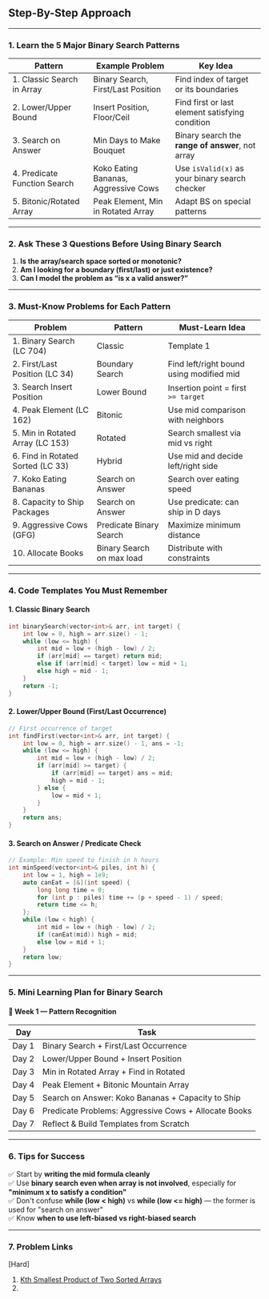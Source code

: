 ## Step-By-Step Approach
---

### 1. **Learn the 5 Major Binary Search Patterns**

|Pattern|Example Problem|Key Idea|
|---|---|---|
|1. Classic Search in Array|Binary Search, First/Last Position|Find index of target or its boundaries|
|2. Lower/Upper Bound|Insert Position, Floor/Ceil|Find first or last element satisfying condition|
|3. Search on Answer|Min Days to Make Bouquet|Binary search the **range of answer**, not array|
|4. Predicate Function Search|Koko Eating Bananas, Aggressive Cows|Use `isValid(x)` as your binary search checker|
|5. Bitonic/Rotated Array|Peak Element, Min in Rotated Array|Adapt BS on special patterns|

---

### 2. **Ask These 3 Questions Before Using Binary Search**

1. **Is the array/search space sorted or monotonic?**
2. **Am I looking for a boundary (first/last) or just existence?**
3. **Can I model the problem as “is x a valid answer?”**

---

### 3. **Must-Know Problems for Each Pattern**

|Problem|Pattern|Must-Learn Idea|
|---|---|---|
|1. Binary Search (LC 704)|Classic|Template 1|
|2. First/Last Position (LC 34)|Boundary Search|Find left/right bound using modified mid|
|3. Search Insert Position|Lower Bound|Insertion point = first `>= target`|
|4. Peak Element (LC 162)|Bitonic|Use mid comparison with neighbors|
|5. Min in Rotated Array (LC 153)|Rotated|Search smallest via mid vs right|
|6. Find in Rotated Sorted (LC 33)|Hybrid|Use mid and decide left/right side|
|7. Koko Eating Bananas|Search on Answer|Search over eating speed|
|8. Capacity to Ship Packages|Search on Answer|Use predicate: can ship in D days|
|9. Aggressive Cows (GFG)|Predicate Binary Search|Maximize minimum distance|
|10. Allocate Books|Binary Search on max load|Distribute with constraints|

---

### 4. **Code Templates You Must Remember**

#### 1. Classic Binary Search

```cpp
int binarySearch(vector<int>& arr, int target) {
    int low = 0, high = arr.size() - 1;
    while (low <= high) {
        int mid = low + (high - low) / 2;
        if (arr[mid] == target) return mid;
        else if (arr[mid] < target) low = mid + 1;
        else high = mid - 1;
    }
    return -1;
}
```

#### 2. Lower/Upper Bound (First/Last Occurrence)

```cpp
// First occurrence of target
int findFirst(vector<int>& arr, int target) {
    int low = 0, high = arr.size() - 1, ans = -1;
    while (low <= high) {
        int mid = low + (high - low) / 2;
        if (arr[mid] >= target) {
            if (arr[mid] == target) ans = mid;
            high = mid - 1;
        } else {
            low = mid + 1;
        }
    }
    return ans;
}
```

#### 3. Search on Answer / Predicate Check

```cpp
// Example: Min speed to finish in h hours
int minSpeed(vector<int>& piles, int h) {
    int low = 1, high = 1e9;
    auto canEat = [&](int speed) {
        long long time = 0;
        for (int p : piles) time += (p + speed - 1) / speed;
        return time <= h;
    };
    while (low < high) {
        int mid = low + (high - low) / 2;
        if (canEat(mid)) high = mid;
        else low = mid + 1;
    }
    return low;
}
```

---

### 5. **Mini Learning Plan for Binary Search**

#### 📅 Week 1 — Pattern Recognition

|Day|Task|
|---|---|
|Day 1|Binary Search + First/Last Occurrence|
|Day 2|Lower/Upper Bound + Insert Position|
|Day 3|Min in Rotated Array + Find in Rotated|
|Day 4|Peak Element + Bitonic Mountain Array|
|Day 5|Search on Answer: Koko Bananas + Capacity to Ship|
|Day 6|Predicate Problems: Aggressive Cows + Allocate Books|
|Day 7|Reflect & Build Templates from Scratch|

---

### 6. **Tips for Success**

✅ Start by **writing the mid formula cleanly**  
✅ Use **binary search even when array is not involved**, especially for **"minimum x to satisfy a condition"**  
✅ Don't confuse **while (low < high)** vs **while (low <= high)** — the former is used for "search on answer"  
✅ Know **when to use left-biased vs right-biased search**

---

### 7. Problem Links

[Hard]
1. [Kth Smallest Product of Two Sorted Arrays](https://leetcode.com/problems/kth-smallest-product-of-two-sorted-arrays/)
2. 